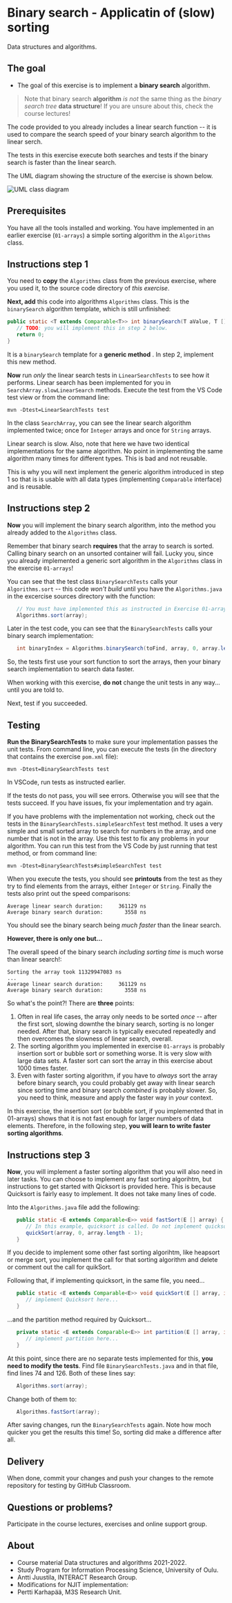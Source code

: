 # Binary search - Applicatin of (slow) sorting

Data structures and algorithms.

## The goal

* The goal of this exercise is to implement a **binary search** algorithm.

> Note that binary search **algorithm** *is not* the same thing as the *binary search tree* **data structure**! If you are unsure about this, check the course lectures!

The code provided to you already includes a linear search function -- it is used to compare the search speed of your binary search algorithm to the linear serch.

The tests in this exercise execute both searches and tests if the binary search is faster than the linear search.

The UML diagram showing the structure of the exercise is shown below.

![UML class diagram](classes.png)

## Prerequisites

You have all the tools installed and working. You have implemented in an earlier exercise (`01-arrays`) a simple sorting algorithm in the `Algorithms` class.

## Instructions step 1

You need to **copy** the `Algorithms` class from the previous exercise, where you used it, to the source code directory of *this exercise*. 

**Next, add** this code into algorithms `Algorithms` class. This is the `binarySearch` algorithm template, which is still unfinished:

```Java
public static <T extends Comparable<T>> int binarySearch(T aValue, T [] fromArray, int fromIndex, int toIndex) {
   // TODO: you will implement this in step 2 below.
   return 0;
}
```
It is a `binarySearch` template for a **generic method** . In step 2, implement this new method.

**Now** run *only* the linear search tests in `LinearSearchTests` to see how it performs. Linear search has been implemented for you in `SearchArray.slowLinearSearch` methods. Execute the test from the VS Code test view or from the command line:

```console
mvn -Dtest=LinearSearchTests test
```
In the class `SearchArray`, you can see the linear search algorithm implemented twice; once for `Integer` arrays and once for `String` arrays.

Linear search is slow. Also, note that here we have two identical implementations for the same  algorithm. No point in implementing the same algorithm many times for different types. This is bad and not reusable.

This is why you will next implement the generic algorithm introduced in step 1 so that is is usable with all data types (implementing `Comparable` interface) and is reusable.

## Instructions step 2

**Now** you will implement the binary search algorithm, into the method you already added to the `Algorithms` class.

Remember that binary search **requires** that the array to search is sorted. Calling binary search on an unsorted container will fail. Lucky you, since you already implemented a generic sort algorithm in the `Algorithms` class in the exercise `01-arrays`!

You can see that the test class `BinarySearchTests` calls your `Algorithms.sort` -- this code *won't build* until you have the `Algorithms.java` in the excercise sources directory with the function:

```Java
   // You must have implemented this as instructed in Exercise 01-arrays!
   Algorithms.sort(array);
```

Later in the test code, you can see that the `BinarySearchTests` calls your binary search implementation:

```Java
   int binaryIndex = Algorithms.binarySearch(toFind, array, 0, array.length - 1);
```

So, the tests first use your sort function to sort the arrays, then your binary search implementation to search data faster.

When working with this exercise, **do not** change the unit tests in any way... until you are told to.

Next, test if you succeeded.

## Testing 

**Run the BinarySearchTests** to make sure your implementation passes the unit tests. From command line, you can 
execute the tests (in the directory that contains the exercise `pom.xml` file):

```
mvn -Dtest=BinarySearchTests test
```

In VSCode, run tests as instructed earlier.

If the tests do not pass, you will see errors. Otherwise you will see that the tests succeed. If you have issues, fix your implementation and try again.

If you have problems with the implementation not working, check out the tests in the `BinarySearchTests.simpleSearchTest` test method. It uses a very simple and small sorted array to search for numbers in the array, and one number that is not in the array. Use this test to fix any problems in your algorithm. You can run this test from the VS Code by just running that test method, or from command line:

```console
mvn -Dtest=BinarySearchTests#simpleSearchTest test
```

When you execute the tests, you should see **printouts** from the test as they try to find elements from the arrays, either `Integer` or `String`. Finally the tests also print out the speed comparisons:

```console
Average linear search duration:     361129 ns
Average binary search duration:       3558 ns
```

You should see the binary search being *much faster* than the linear search. 

**However, there is only one but...**

The overall speed of the binary search *including sorting time* is much worse than linear search!:

```console
Sorting the array took 11329947083 ns
...
Average linear search duration:     361129 ns
Average binary search duration:       3558 ns
```

So what's the point?! There are **three** points:

1. Often in real life cases, the array only needs to be sorted *once* -- after the first sort, slowing downthe the binary search, sorting is no longer needed. After that, binary search is typically executed repeatedly and then overcomes the slowness of linear search, overall.
2. The sorting algorithm you implemented in exercise `01-arrays` is probably insertion sort or bubble sort or something worse. It is very slow with large data sets. A faster sort can sort the array in this exercise about 1000 times faster.
3. Even with faster sorting algorithm, if you have to *always* sort the array before binary search, you could probably get away with linear search since sorting time and binary search *combined* is probably slower. So, you need to think, measure and apply the faster way in *your* context.

In this exercise, the insertion sort (or bubble sort, if you implemented that in 01-arrays) shows that it is not fast enough for larger numbers of data elements. Therefore, in the following step, **you will learn to write faster sorting algorithms**.

## Instructions step 3

**Now**, you will implement a faster sorting algorithm that you will also need in later tasks. You can choose to implement any fast sorting algorihtm, but instructions to get started with Qicksort is provided here. This is because Quicksort is fairly easy to implement. It does not take many lines of code.

Into the `Algorithms.java` file add the following:

```Java
   public static <E extends Comparable<E>> void fastSort(E [] array) {
      // In this example, quicksort is called. Do not implement quicksort here! Continue to read the instructions!
      quickSort(array, 0, array.length - 1);
   }
```

If you decide to implement some other fast sorting algorihtm, like heapsort or merge sort, you implement the call for that sorting algorithm and delete or comment out the call for quikSort.

Following that, if implementing quicksort, in the same file, you need...

```Java
   public static <E extends Comparable<E>> void quickSort(E [] array, int begin, int end) {
      // implement Quicksort here...
   }
```

...and the partition method required by Quicksort...

```Java
   private static <E extends Comparable<E>> int partition(E [] array, int begin, int end) {
      // implement partition here...
   }
```

At this point, since there are no separate tests implemented for this, **you need to modify the tests**. Find file `BinarySearchTests.java` and in that file, find lines 74 and 126. Both of these lines say:

```Java
   Algorithms.sort(array);
```

Change both of them to:

```Java
   Algorithms.fastSort(array);
```

After saving changes, run the `BinarySearchTests` again. Note how moch quicker you get the results this time! So, sorting did make a difference after all.

## Delivery

When done, commit your changes and push your changes to the remote repository for testing by GitHub Classroom.

## Questions or problems?

Participate in the course lectures, exercises and online support group.

## About

* Course material Data structures and algorithms 2021-2022.
* Study Program for Information Processing Science, University of Oulu.
* Antti Juustila, INTERACT Research Group.
* Modifications for NJIT implementation:
* Pertti Karhapää, M3S Research  Unit.

